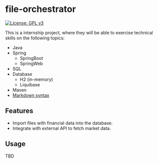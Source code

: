 # file-orchestrator

[![License: GPL v3](https://img.shields.io/badge/License-GPLv3-blue.svg)](https://www.gnu.org/licenses/gpl-3.0)

This is a internship project, where they will be able to exercise technical skills on the following topics:
- Java
- Spring 
	- SpringBoot
	- SpringWeb
- SQL
- Database
	- H2 (in-memory)
	- Liquibase
- Maven
- [Markdown syntax](https://www.markdownguide.org/basic-syntax/)

## Features

- Import files with financial data into the database.
- Integrate with external API to fetch market data.


## Usage

TBD
